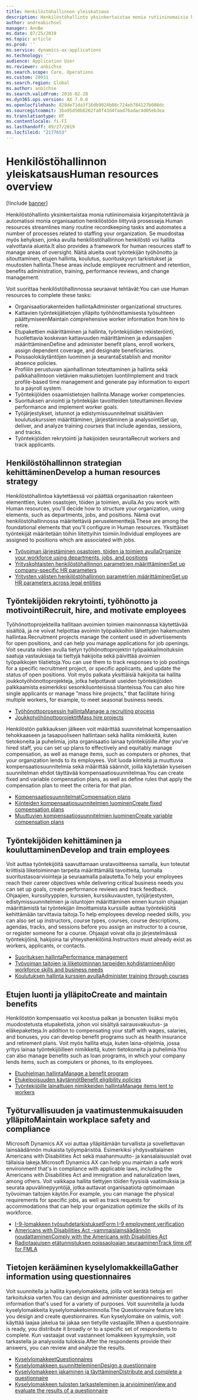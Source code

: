 ```yaml
---
title: Henkilöstöhallinnon yleiskatsaus
description: Henkilöstöhallinto yksinkertaistaa monia rutiininomaisia kirjanpitotehtäviä ja automatisoi monia organisaation henkilöstöön liittyviä prosesseja. Se muodostaa myös kehyksen, jonka avulla henkilöstöhallinnon henkilöstö voi hallita valvottavia alueita. Näitä alueita ovat työntekijän työhönotto ja sitouttaminen, etujen hallinta, koulutus, suorituskyvyn tarkistukset ja muutosten hallinta.
author: andreabichsel
manager: AnnBe
ms.date: 07/25/2019
ms.topic: article
ms.prod: ''
ms.service: dynamics-ax-applications
ms.technology: ''
audience: Application User
ms.reviewer: anbichse
ms.search.scope: Core, Operations
ms.custom: 20931
ms.search.region: Global
ms.author: anbichse
ms.search.validFrom: 2016-02-28
ms.dyn365.ops.version: AX 7.0.0
ms.openlocfilehash: 828de71da3f16db9024b08c724eb784127b080dc
ms.sourcegitcommit: 3ba95d50b8262fa0f43d4faad76adac4d05eb3ea
ms.translationtype: HT
ms.contentlocale: fi-FI
ms.lasthandoff: 09/27/2019
ms.locfileid: "2177653"
---
```

# <a name="human-resources-overview"></a><span data-ttu-id="394a2-105">Henkilöstöhallinnon yleiskatsaus</span><span class="sxs-lookup"><span data-stu-id="394a2-105">Human resources overview</span></span>

[!include [banner](../includes/banner.md)]

<span data-ttu-id="394a2-106">Henkilöstöhallinto yksinkertaistaa monia rutiininomaisia kirjanpitotehtäviä ja automatisoi monia organisaation henkilöstöön liittyviä prosesseja.</span><span class="sxs-lookup"><span data-stu-id="394a2-106">Human resources streamlines many routine recordkeeping tasks and automates a number of processes related to staffing your organization.</span></span> <span data-ttu-id="394a2-107">Se muodostaa myös kehyksen, jonka avulla henkilöstöhallinnon henkilöstö voi hallita valvottavia alueita.</span><span class="sxs-lookup"><span data-stu-id="394a2-107">It also provides a framework for human resources staff to manage areas of oversight.</span></span> <span data-ttu-id="394a2-108">Näitä alueita ovat työntekijän työhönotto ja sitouttaminen, etujen hallinta, koulutus, suorituskyvyn tarkistukset ja muutosten hallinta.</span><span class="sxs-lookup"><span data-stu-id="394a2-108">These areas include employee recruitment and retention, benefits administration, training, performance reviews, and change management.</span></span>

<span data-ttu-id="394a2-109">Voit suorittaa henkilöstöhallinnossa seuraavat tehtävät:</span><span class="sxs-lookup"><span data-stu-id="394a2-109">You can use Human resources to complete these tasks:</span></span>

+ <span data-ttu-id="394a2-110">Organisaatiorakenteiden hallinta</span><span class="sxs-lookup"><span data-stu-id="394a2-110">Administer organizational structures.</span></span>
+ <span data-ttu-id="394a2-111">Kattavien työntekijätietojen ylläpito työhönottamisesta työsuhteen päättymiseen</span><span class="sxs-lookup"><span data-stu-id="394a2-111">Maintain comprehensive worker information from hire to retire.</span></span>
+ <span data-ttu-id="394a2-112">Etupakettien määrittäminen ja hallinta, työntekijöiden rekisteröinti, huollettavia koskevan kattavuuden määrittäminen ja edunsaajien määrittäminen</span><span class="sxs-lookup"><span data-stu-id="394a2-112">Define and administer benefit plans, enroll workers, assign dependent coverage, and designate beneficiaries.</span></span>
+ <span data-ttu-id="394a2-113">Poissaolokäytäntöjen luominen ja seuranta</span><span class="sxs-lookup"><span data-stu-id="394a2-113">Establish and monitor absence policies.</span></span>
+ <span data-ttu-id="394a2-114">Profiilin perustuvan ajanhallinnan toteuttaminen ja hallinta sekä palkkahallintoon vietävien maksutietojen luonti</span><span class="sxs-lookup"><span data-stu-id="394a2-114">Implement and track profile-based time management and generate pay information to export to a payroll system.</span></span>
+ <span data-ttu-id="394a2-115">Työntekijöiden osaamistietojen hallinta.</span><span class="sxs-lookup"><span data-stu-id="394a2-115">Manage worker competencies.</span></span>
+ <span data-ttu-id="394a2-116">Suorituksen arviointi ja työntekijän tavoitteiden toteuttaminen.</span><span class="sxs-lookup"><span data-stu-id="394a2-116">Review performance and implement worker goals.</span></span>
+ <span data-ttu-id="394a2-117">Työjärjestykset, istunnot ja edistymissuunnitelmat sisältävien koulutuskurssien määrittäminen, järjestäminen ja analysointi</span><span class="sxs-lookup"><span data-stu-id="394a2-117">Set up, deliver, and analyze training courses that include agendas, sessions, and tracks.</span></span>
+ <span data-ttu-id="394a2-118">Työntekijöiden rekrytointi ja hakijoiden seuranta</span><span class="sxs-lookup"><span data-stu-id="394a2-118">Recruit workers and track applicants.</span></span>

## <a name="develop-a-human-resources-strategy"></a><span data-ttu-id="394a2-119">Henkilöstöhallinnon strategian kehittäminen</span><span class="sxs-lookup"><span data-stu-id="394a2-119">Develop a human resources strategy</span></span>

<span data-ttu-id="394a2-120">Henkilöstöhallintoa käytettäessä voi päättää organisaation rakenteen elementtien, kuten osastojen, töiden ja toimien, avulla.</span><span class="sxs-lookup"><span data-stu-id="394a2-120">As you work with Human resources, you'll decide how to structure your organization, using elements, such as departments, jobs, and positions.</span></span> <span data-ttu-id="394a2-121">Nämä ovat henkilöstöhallinnossa määritettäviä peruselementtejä.</span><span class="sxs-lookup"><span data-stu-id="394a2-121">These are among the foundational elements that you'll configure in Human resources.</span></span> <span data-ttu-id="394a2-122">Yksittäiset työntekijät määritetään töihin liitettyihin toimiin.</span><span class="sxs-lookup"><span data-stu-id="394a2-122">Individual employees are assigned to positions which are associated with jobs.</span></span>

- [<span data-ttu-id="394a2-123">Työvoiman järjestäminen osastojen, töiden ja toimien avulla</span><span class="sxs-lookup"><span data-stu-id="394a2-123">Organize your workforce using departments, jobs, and positions</span></span>](../../talent/departments-jobs-positions.md)
- [<span data-ttu-id="394a2-124">Yrityskohtaisten henkilöstöhallinnon parametrien määrittäminen</span><span class="sxs-lookup"><span data-stu-id="394a2-124">Set up company-specific HR parameters</span></span>](../../talent/set-up-company-specific-hr-parameters.md)
- [<span data-ttu-id="394a2-125">Yritysten välisten henkilöstöhallinnon parametrien määrittäminen</span><span class="sxs-lookup"><span data-stu-id="394a2-125">Set up HR parameters across legal entities</span></span>](../../talent/set-up-hr-parameters-across-legal-entities.md)

## <a name="recruit-hire-and-motivate-employees"></a><span data-ttu-id="394a2-126">Työntekijöiden rekrytointi, työhönotto ja motivointi</span><span class="sxs-lookup"><span data-stu-id="394a2-126">Recruit, hire, and motivate employees</span></span>

<span data-ttu-id="394a2-127">Työhönottoprojekteilla hallitaan avoimien toimien mainonnassa käytettävää sisältöä, ja ne voivat helpottaa avoimin työpaikkoihin lähettyjen hakemusten hallintaa.</span><span class="sxs-lookup"><span data-stu-id="394a2-127">Recruitment projects manage the content used in advertisements for open positions, and can help you manage applications for job openings.</span></span> <span data-ttu-id="394a2-128">Voit seurata niiden avulla tietyn työhönottoprojektin työpaikkailmoituksiin saatuja vastauksiaja tai tiettyjä hakijoita sekä päivittää avoimien työpaikkojen tilatietoja.</span><span class="sxs-lookup"><span data-stu-id="394a2-128">You can use them to track responses to job postings for a specific recruitment project, or specific applicants, and update the status of open positions.</span></span> <span data-ttu-id="394a2-129">Voit myös palkata yksittäisiä hakijoita tai hallita joukkotyöhönottoprojekteja, jotka helpottavat useiden työntekijöiden palkkaamista esimerkiksi sesonkiluonteisissa tilanteissa.</span><span class="sxs-lookup"><span data-stu-id="394a2-129">You can also hire single applicants or manage "mass hire projects," that facilitate hiring multiple workers, for example, to meet seasonal business needs.</span></span>

- [<span data-ttu-id="394a2-130">Työhönottoprosessin hallinta</span><span class="sxs-lookup"><span data-stu-id="394a2-130">Manage a recruiting process</span></span>](manage-recruiting-process.md)
- [<span data-ttu-id="394a2-131">Joukkotyöhönottoprojektit</span><span class="sxs-lookup"><span data-stu-id="394a2-131">Mass hire projects</span></span>](mass-hire-projects.md) 

<span data-ttu-id="394a2-132">Henkilöstön palkkauksen jälkeen voit määrittää suunnitelmat kompensaation tehokkaaseen ja tasapuoliseen hallintaan sekä hallita nimikkeitä, kuten tietokoneita ja puhelimia, joita organisaatio lainaa työntekijöille.</span><span class="sxs-lookup"><span data-stu-id="394a2-132">After you've hired staff, you can set up plans to effectively and equitably manage compensation, as well as manage items, such as computers or phones, that your organization lends to its employees.</span></span> <span data-ttu-id="394a2-133">Voit luoda kiinteitä ja muuttuvia kompensaatiosuunnitelmia sekä määrittää säännöt, joilla käytetään kyseisen suunnitelman ehdot täyttävää kompensaatiosuunnitelmaa.</span><span class="sxs-lookup"><span data-stu-id="394a2-133">You can create fixed and variable compensation plans, as well as define rules that apply the compensation plan to meet the criteria for that plan.</span></span>

- [<span data-ttu-id="394a2-134">Kompensaatiosuunnitelmat</span><span class="sxs-lookup"><span data-stu-id="394a2-134">Compensation plans</span></span>](../../talent/compensation-plans.md)
- [<span data-ttu-id="394a2-135">Kiinteiden kompensaatiosuunnitelmien luominen</span><span class="sxs-lookup"><span data-stu-id="394a2-135">Create fixed compensation plans</span></span>](../../talent/create-fixed-compensation-plans.md)
- [<span data-ttu-id="394a2-136">Muuttuvien kompensaatiosuunnitelmien luominen</span><span class="sxs-lookup"><span data-stu-id="394a2-136">Create variable compensation plans</span></span>](../../talent/create-variable-compensation-plans.md)

## <a name="develop-and-train-employees"></a><span data-ttu-id="394a2-137">Työntekijöiden kehittäminen ja kouluttaminen</span><span class="sxs-lookup"><span data-stu-id="394a2-137">Develop and train employees</span></span>

<span data-ttu-id="394a2-138">Voit auttaa työntekijöitä saavuttamaan uratavoitteensa samalla, kun toteutat kriittisiä liiketoiminnan tarpeita määrittämällä tavoitteita, luomalla suoritustasoarviointeja ja seuraamalla palautetta.</span><span class="sxs-lookup"><span data-stu-id="394a2-138">To help your employees reach their career objectives while delivering critical business needs you can set up goals, create performance reviews and track feedback.</span></span> <span data-ttu-id="394a2-139">Ohjaajien, kurssityyppien, kurssien, kurssikuvausten, työjärjestysten, edistymissuunnitelmien ja istuntojen määrittäminen ennen kurssin ohjaajan määrittämistä tai työntekijän ilmoittamista kurssille auttaa työntekijöitä kehittämään tarvittavia taitoja.</span><span class="sxs-lookup"><span data-stu-id="394a2-139">To help employees develop needed skills, you can also set up instructors, course types, courses, course descriptions, agendas, tracks, and sessions before you assign an instructor to a course, or register someone for a course.</span></span> <span data-ttu-id="394a2-140">Ohjaajat voivat olla jo järjestelmässä työntekijöinä, hakijoina tai yhteyshenkilöinä.</span><span class="sxs-lookup"><span data-stu-id="394a2-140">Instructors must already exist as workers, applicants, or contacts.</span></span>

- [<span data-ttu-id="394a2-141">Suorituksen hallinta</span><span class="sxs-lookup"><span data-stu-id="394a2-141">Performance management</span></span>](../../talent/performance-management-overview.md)
- [<span data-ttu-id="394a2-142">Työvoiman taitojen ja liiketoiminnan tarpeiden kohdistaminen</span><span class="sxs-lookup"><span data-stu-id="394a2-142">Align workforce skills and business needs</span></span>](../../talent/skills.md)
- [<span data-ttu-id="394a2-143">Koulutuksen hallinta kurssien avulla</span><span class="sxs-lookup"><span data-stu-id="394a2-143">Administer training through courses</span></span>](../../talent/courses.md)

## <a name="create-and-maintain-benefits"></a><span data-ttu-id="394a2-144">Etujen luonti ja ylläpito</span><span class="sxs-lookup"><span data-stu-id="394a2-144">Create and maintain benefits</span></span>

<span data-ttu-id="394a2-145">Henkilöstön kompensaatio voi koostua palkan ja bonusten lisäksi myös muodostetusta etupaketista, johon voi sisältyä sairausvakuutus- ja eläkepaketteja.</span><span class="sxs-lookup"><span data-stu-id="394a2-145">In addition to compensating your staff with wages, salaries, and bonuses, you can develop benefit programs such as health insurance and retirement plans.</span></span> <span data-ttu-id="394a2-146">Voit myös hallita etuja, kuten laina-ohjelmia, jossa yritys lainaa työntekijöilleen nimikkeitä, kuten tietokoneita ja puhelimia.</span><span class="sxs-lookup"><span data-stu-id="394a2-146">You can also manage benefits such as loan programs, in which your company lends items, such as computers or phones, to its employees.</span></span>

- [<span data-ttu-id="394a2-147">Etuohjelman hallinta</span><span class="sxs-lookup"><span data-stu-id="394a2-147">Manage a benefit program</span></span>](../../talent/manage-benefit-program.md)
- [<span data-ttu-id="394a2-148">Etukelpoisuuden käytännöt</span><span class="sxs-lookup"><span data-stu-id="394a2-148">Benefit eligibility policies</span></span>](../../talent/benefit-eligibility-policies.md)
- [<span data-ttu-id="394a2-149">Työntekijöille lainattujen nimikkeiden hallinta</span><span class="sxs-lookup"><span data-stu-id="394a2-149">Manage items lent to workers</span></span>](../../talent/loan-items.md)

## <a name="maintain-workplace-safety-and-compliance"></a><span data-ttu-id="394a2-150">Työturvallisuuden ja vaatimustenmukaisuuden ylläpito</span><span class="sxs-lookup"><span data-stu-id="394a2-150">Maintain workplace safety and compliance</span></span>

<span data-ttu-id="394a2-151">Microsoft Dynamics AX voi auttaa ylläpitämään turvallista ja sovellettavan lainsäädännön mukaista työympäristöä. Esimerkiksi yhdysvaltalainen Americans with Disabilities Act sekä maahanmuutto- ja kansalaisuuslait ovat tällaisia lakeja.</span><span class="sxs-lookup"><span data-stu-id="394a2-151">Microsoft Dynamics AX can help you maintain a safe work environment that's in compliance with applicable laws, including the Americans with Disabilities Act and immigration and naturalization laws, among others.</span></span> <span data-ttu-id="394a2-152">Voit vaikkapa hallita tiettyjen töiden fyysisiä vaatimuksia ja seurata apuvälinepyyntöjä, jotka auttavat organisaatiota optimoimaan työvoiman taitojen käytön.</span><span class="sxs-lookup"><span data-stu-id="394a2-152">For example, you can manage the physical requirements for specific jobs, as well as track requests for accommodations that can help your organization optimize the skills of its workforce.</span></span>

- [<span data-ttu-id="394a2-153">I-9-lomakkeen työsuhdetarkistukset</span><span class="sxs-lookup"><span data-stu-id="394a2-153">Form I-9 employment verification</span></span>](localizations/noam-usa-form-i-9-verification.md)
- [<span data-ttu-id="394a2-154">Americans with Disabilities Act -vammaislainsäädännön noudattaminen</span><span class="sxs-lookup"><span data-stu-id="394a2-154">Comply with the Americans with Disabilities Act</span></span>](localizations/noam-usa-comply-ada.md)
- [<span data-ttu-id="394a2-155">Radiotaajuisen etätunnistuksen poissaoloajan seuraaminen</span><span class="sxs-lookup"><span data-stu-id="394a2-155">Track time off for FMLA</span></span>](localizations/noam-usa-track-time-for-fmla.md)

## <a name="gather-information-using-questionnaires"></a><span data-ttu-id="394a2-156">Tietojen kerääminen kyselylomakkeilla</span><span class="sxs-lookup"><span data-stu-id="394a2-156">Gather information using questionnaires</span></span>

<span data-ttu-id="394a2-157">Voit suunnitella ja hallita kyselylomakkeita, joilla voit kerätä tietoja eri tarkoituksia varten.</span><span class="sxs-lookup"><span data-stu-id="394a2-157">You can design and administer questionnaires to gather information that's used for a variety of purposes.</span></span> <span data-ttu-id="394a2-158">Voit suunnitella ja luoda kyselylomakkeita kyselylomaketoiminnolla.</span><span class="sxs-lookup"><span data-stu-id="394a2-158">The Questionnaire feature lets you design and create questionnaires.</span></span> <span data-ttu-id="394a2-159">Kun kyselylomake on valmis, voit käyttää laajaa jakelua tai jakaa sen tietyille vastaajille.</span><span class="sxs-lookup"><span data-stu-id="394a2-159">When a questionnaire is ready, you distribute it broadly or to a specific set of respondents to complete.</span></span> <span data-ttu-id="394a2-160">Kun vastaajat ovat vastanneet lomakkeen kysymyksiin, voit tarkastella ja analysoida tuloksia.</span><span class="sxs-lookup"><span data-stu-id="394a2-160">After the respondents provide their answers, you can review and analyze the results.</span></span>

- [<span data-ttu-id="394a2-161">Kyselylomakkeet</span><span class="sxs-lookup"><span data-stu-id="394a2-161">Questionnaires</span></span>](../../talent/questionnaires.md)
- [<span data-ttu-id="394a2-162">Kyselylomakkeen suunnitteleminen</span><span class="sxs-lookup"><span data-stu-id="394a2-162">Design a questionnaire</span></span>](../../talent/design-questionnaires.md)
- [<span data-ttu-id="394a2-163">Kyselylomakkeen jakaminen ja täyttäminen</span><span class="sxs-lookup"><span data-stu-id="394a2-163">Distribute and complete a questionnaire</span></span>](../../talent/distribute-questionnaires.md)
- [<span data-ttu-id="394a2-164">Kyselylomakkeen tulosten tarkasteleminen ja arvioiminen</span><span class="sxs-lookup"><span data-stu-id="394a2-164">View and evaluate the results of a questionnaire</span></span>](../../talent/evaluate-questionnaire-results.md)
